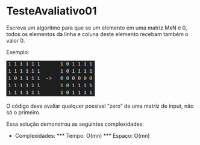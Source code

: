 # TesteAvaliativo01

Escreva um algoritmo para que se um elemento em uma matriz MxN é 0, todos os elementos da linha e coluna deste elemento recebam também o valor 0.


Exemplo:

![Alt text](Imagem/imagem1.png?raw=true "Exemplo")

O código deve avaliar qualquer possível “zero” de uma matriz de input, não só o primeiro.

Essa solução demonstrou as seguintes complexidades:
* Complexidades:
*** Tempo:  O(mn)
*** Espaço: O(mn)   
